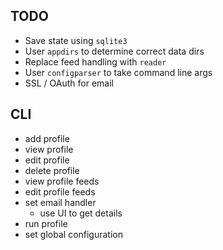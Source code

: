 ## TODO

- Save state using `sqlite3`
- User `appdirs` to determine correct data dirs
- Replace feed handling with `reader`
- User `configparser` to take command line args
- SSL / OAuth for email

## CLI

- add profile
- view profile
- edit profile
- delete profile
- view profile feeds
- edit profile feeds
- set email handler
  - use UI to get details
- run profile
- set global configuration
  
